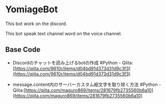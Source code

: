 # YomiageBot
This bot work on the discord.

This bot speak text channel word on the voice channel.

## Base Code

* Discordのチャットを読み上げるbotの作成 #Python - Qiita:[https://qiita.com/9610r/items/d04bd91d373d31d9c3f3](https://qiita.com/9610r/items/d04bd91d373d31d9c3f3)

* message.content内のサーバーカスタム絵文字を取り除く方法 #Python - Qiita:[https://qiita.com/maguro869/items/281679fb2735560b6a10](https://qiita.com/maguro869/items/281679fb2735560b6a10)
